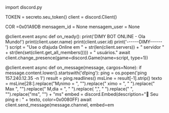 import discord.py


TOKEN = secreto.seu_token()
client = discord.Client()


COR =0x01A9DB
mensagem_id = None
mensagem_user = None



@client.event
async def on_ready():
    print('DIMY BOT ONLINE - Ola Mundo!')
    print(client.user.name)
    print(client.user.id)
    print('------DIMY------')
    script = "Use o d!ajuda  Online em " + str(len(client.servers)) + " servidor " + str(len(set(client.get_all_members()))) + " usuários."
    await client.change_presence(game=discord.Game(name=script, type=1))



@client.event
async def on_message(message, cargos=None):
    if message.content.lower().startswith('d!ping'):
        ping = os.popen('ping 157.240.12.35 -n 1')
        result = ping.readlines()
        msLine = result[-1].strip()
        texto = msLine[28:].replace("M¡nimo = ", "").replace(" ximo = ", " ").replace(" Max ", "").replace(" M‚dia = ",
                                                                                                           " ").replace(
            ",", " ").replace(" ", "").replace("ms", "") + "ms"
        embed = discord.Embed(description=":small_blue_diamond: Seu ping e : " + texto, color=0x0080FF)
        await client.send_message(message.channel, embed=em          
